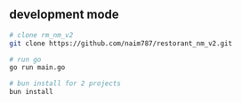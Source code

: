 ## development mode
```sh
# clone rm_nm_v2
git clone https://github.com/naim787/restorant_nm_v2.git

# run go
go run main.go

# bun install for 2 projects
bun install
```